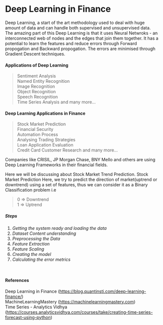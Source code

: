 # Deep Learning in Finance

Deep Learning, a start of the art methodology used to deal with huge amount of data and can handle both supervised and unsupervised data. 
The amazing part of this Deep Learning is that it uses Neural Netwroks - an interconnected web of nodes and the edges that join them together. 
It has a potential to learn the features and reduce errors through Forward propogation and Backward propogation. 
The errors are minimised through Gradient Descent techniques. 
<br>

#### Applications of Deep Learning
> Sentiment Analysis <br>
> Named Entity Recognition <br>
> Image Recognition <br>
> Object Recognition <br>
> Speech Recognition <br>
> Time Series Analysis and many more...<br>


#### Deep Learning Applications in Finance
> Stock Market Prediction <br>
> Financial Security <br>
> Automation Process <br>
> Analysing Trading Strategies <br>
> Loan Application Evaluation <br>
> Credit Card Customer Research and many more... <br>

Companies like CRISIL, JP Morgan Chase, BNY Mello and others are using Deep Learning Frameworks in their financial fields.<br>

Here we will be discussing about Stock Market Trend Prediction.
Stock Market Prediction 
Here, we try to predict the direction of market(uptrend or downtrend) using a set of features, thus we can consider it as a Binary Classification problem i.e <br>
> 0 => Downtrend <br>
> 1 => Uptrend

##### Steps
1. *Getting the system ready and loading the data*
2. *Dataset Content understanding*
3. *Preprocessing the Data*
4. *Feature Extraction*
5. *Feature Scaling*
6. *Creating the model*
7. *Calculating the error metrics*
<br>

#### References
Deep Learning in Finance (https://blog.quantinsti.com/deep-learning-finance/)  <br>
MachineLearningMastery (https://machinelearningmastery.com) <br>
Time Series - Analytics Vidhya (https://courses.analyticsvidhya.com/courses/take/creating-time-series-forecast-using-python)
